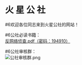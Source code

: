 # 火   星   公   社

#6欢迎各位同志来到火星公社的网站！<br>

#6公社必读书籍：<br>
[反网络侦查.pdf（密码：194910）](https://p2pissotpopular.github.io/Mars_Commune/反网络侦查（密-码194910）.pdf)

#6公社审核群：<br>
![公社审核群.png](https://p2pissotpopular.github.io/Mars_Commune/审核群图片.png)



